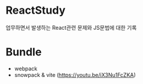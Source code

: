 # ReactStudy
업무하면서 발생하는 React관련 문제와 JS문법에 대한 기록

# Bundle
- webpack
- snowpack & vite (https://youtu.be/iX3Nu1FcZKA)
